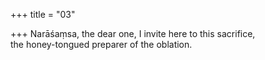 +++
title = "03"

+++
 Narāśaṃsa, the dear one, I invite here to this sacrifice,  
the honey-tongued preparer of the oblation.  
